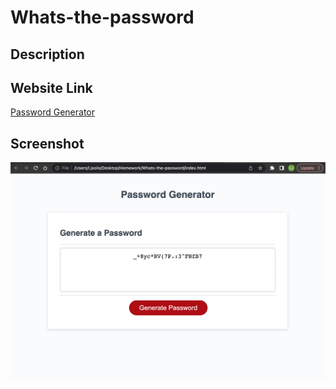 # Whats-the-password

## Description



## Website Link

[Password Generator](https://solis07.github.io/Whats-the-password/)

## Screenshot

![Password Generator](./assets/images/password-generator-screenshot.jpg)
